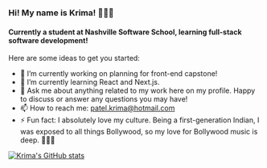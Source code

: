 ### Hi! My name is Krima! 🙋🏽‍♀️
#### Currently a student at Nashville Software School, learning full-stack software development!

Here are some ideas to get you started:

- 🔭 I’m currently working on planning for front-end capstone! 
- 🌱 I’m currently learning React and Next.js.
- 💬 Ask me about anything related to my work here on my profile. Happy to discuss or answer any questions you may have!
- 📫 How to reach me: patel.krima@hotmail.com
- ⚡ Fun fact: I absolutely love my culture. Being a first-generation Indian, I was exposed to all things Bollywood, so my love for Bollywood music is deep. 💃🏽✨

[![Krima's GitHub stats](https://github-readme-stats.vercel.app/api?username=krima-patel)](https://github.com/krima-patel/github-readme-stats)
